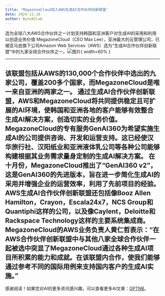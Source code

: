 ```yaml
---
title: 'MegazoneCloud加入AWS生成AI合作伙伴创新联盟'
date: 2024-11-18
author: ByteAILab
---
```


选为全球八大AWS合作伙伴之一计划支持韩国和亚洲客户对生成AI的采用和利用以创造业务价值
MegazoneCloud（CEO Max Lee），亚洲最大的云管理公司，已被亚马逊旗下公司Amazon Web Services（AWS）选为“生成AI合作伙伴创新联盟”中的九家全球合作伙伴之一。![图片](https://ai-techpark.com/wp-content/uploads/2024/11/MegazoneCloud-960x540.jpg){ width=60% }

---
该联盟包括从AWS的130,000个合作伙伴中选出的九家公司，覆盖200多个国家，而MegazoneCloud是唯一来自亚洲的两家之一。
通过生成AI合作伙伴创新联盟，AWS和MegazoneCloud将共同提供稳定且可扩展的AI环境，使韩国和亚洲各地的客户能够有效整合生成AI解决方案，创造切实的业务价值。
MegazoneCloud的专有服务GenAI360为希望实施生成AI的公司提供咨询、开发和运营支持。这已经使汉华旅行社、汉阳纸业和亚洲液体乳公司等各种公司能够构建根据其业务需求量身定制的生成AI解决方案。
在十月份，MegazoneCloud推出了“GenAI360 v2”，这是GenAI360的先进版本，旨在进一步简化生成AI的采用并增强企业的运营效率，利用了先前项目的经验。
AWS生成AI合作伙伴创新联盟还包括像Booz Allen Hamilton，Crayon，Escala24x7，NCS Group和Quantiphi这样的公司，以及像Caylent，Deloitte和Rackspace Technology这样的主要系统集成商。
MegazoneCloud的AWS业务负责人黄仁哲表示：“在AWS合作伙伴创新联盟中与其他八家全球合作伙伴一起被选中突显了MegazoneCloud通过各种生成AI项目所积累的能力和成就。在该联盟内合作，使我们能够通过参考不同的国际用例来支持国内客户的生成AI实施。”
---
感谢阅读！如果您对AI的更多资讯感兴趣，可以查看更多AI文章：[GPTNB](https://gptnb.com)。